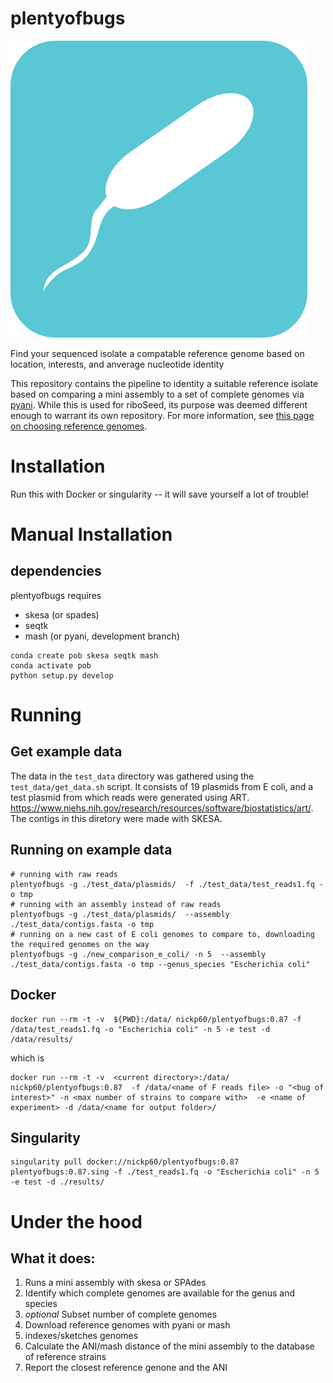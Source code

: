 # plentyofbugs
![plentyofbugslogo](https://github.com/nickp60/plentyofbugs/blob/master/icon/pob.png)

Find your sequenced isolate a compatable reference genome based on location, interests, and anverage nucleotide identity


This repository contains the pipeline to identity a suitable reference isolate based on comparing a mini assembly to a set of complete genomes via [pyani](github.com/widdowquinn/pyani).  While this is used for riboSeed, its purpose was deemed different enough to warrant its own repository.  For more information, see [this page on choosing reference genomes](https://riboseed.readthedocs.io/en/latest/REFERENCE.html).

# Installation
Run this with Docker or singularity -- it will save yourself a lot of trouble!

# Manual Installation
## dependencies
plentyofbugs requires
- skesa (or spades)
- seqtk
- mash (or pyani, development branch)
```
conda create pob skesa seqtk mash
conda activate pob
python setup.py develop
```
# Running
## Get example data
The data in the `test_data` directory was gathered using the `test_data/get_data.sh` script. It consists of 19 plasmids from E coli, and a test plasmid from which reads were generated using ART. https://www.niehs.nih.gov/research/resources/software/biostatistics/art/.  The contigs in this diretory were made with SKESA.

## Running on example data

```
# running with raw reads
plentyofbugs -g ./test_data/plasmids/  -f ./test_data/test_reads1.fq -o tmp
# running with an assembly instead of raw reads
plentyofbugs -g ./test_data/plasmids/  --assembly ./test_data/contigs.fasta -o tmp
# running on a new cast of E coli genomes to compare to, downloading the required genomes on the way
plentyofbugs -g ./new_comparison_e_coli/ -n 5  --assembly ./test_data/contigs.fasta -o tmp --genus_species "Escherichia coli"
```


## Docker
```
docker run --rm -t -v  ${PWD}:/data/ nickp60/plentyofbugs:0.87 -f /data/test_reads1.fq -o "Escherichia coli" -n 5 -e test -d /data/results/
```
which is

```
docker run --rm -t -v  <current directory>:/data/ nickp60/plentyofbugs:0.87  -f /data/<name of F reads file> -o "<bug of interest>" -n <max number of strains to compare with>  -e <name of experiment> -d /data/<name for output folder>/
```

## Singularity

```
singularity pull docker://nickp60/plentyofbugs:0.87
plentyofbugs:0.87.sing -f ./test_reads1.fq -o "Escherichia coli" -n 5 -e test -d ./results/
```

# Under the hood
## What it does:
1. Runs a mini assembly with skesa or SPAdes
2. Identify which complete genomes are available for the genus and species
3. *optional* Subset number of complete genomes
4. Download reference genomes
with pyani or mash
5. indexes/sketches genomes
6. Calculate the ANI/mash distance  of the mini assembly to the database of reference strains
7. Report the closest reference genone and the ANI
